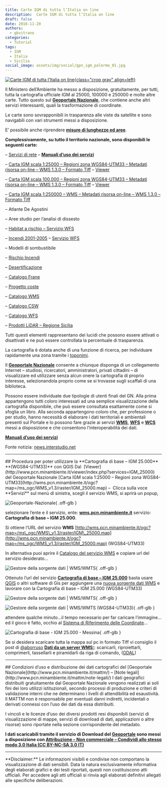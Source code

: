```yaml
---
title: Carte IGM di tutta l’Italia on line
description:  Carte IGM di tutta l’Italia on line
draft: false
date: 2016-11-20
authors:
  - gbvitrano
categories:
  - Tutorial
tags:
  - IGM
  - Italia
  - Sicilia
social_image: assets/img/social/gpn_igm_palermo_01.jpg
--- 
```

<style>.md-typeset code { background-color: #fff0;} 
 </style>
[![Carte IGM di tutta l’Italia on line](gpn_igm_palermo_01.jpg "Visualizzatore - consultare le mappe disponibili presso il Ministero dell’Ambiente e della Tutela del Territorio e del Mare" ){class="crop gray" align=left}](index.md) 

Il Ministero dell’Ambiente ha messo a disposizione, gratuitamente, per tutti, tutta la cartografia ufficiale IGM al 25000, 100000 e 250000 e molte altre carte. Tutto questo sul **[Geoportale Nazionale](http://www.pcn.minambiente.it/)**, che contiene anche altri servizi interessanti, quali la trasformazione di coordinate.

Le carte sono sovrapponibili in trasparenza alle viste da satellite e sono navigabili con vari strumenti messi a disposizione.

E’ possibile anche riprendere **[misure di lunghezze ed aree](http://www.pcn.minambiente.it/viewer/)**.<!-- more --> 

**Complessivamente, su tutto il territorio nazionale, sono disponibili le seguenti carte:**

– [Servizi di rete](http://www.pcn.minambiente.it/mattm/servizi-ogc/) – **[Manuali d’uso dei servizi](http://www.pcn.minambiente.it/mattm/servizi-manuali/)**

– [Carta IGM scala 1:25000 – Regioni zona WGS84-UTM33 – Metadati risorsa on-line – WMS 1.3.0 – Formato Tiff](http://wms.pcn.minambiente.it/ogc?map=/ms_ogc/WMS_v1.3/raster/IGM_25000.map) – [Viewer](http://www.pcn.minambiente.it/viewer/index.php?services=IGM_25000)

– [Carta IGM scala 100.000 – Regioni zona WGS84-UTM33 – Metadati risorsa on-line – WMS 1.3.0 – Formato Tiff](http://wms.pcn.minambiente.it/ogc?map=/ms_ogc/WMS_v1.3/raster/IGM_25000.map) – [Viewer](http://www.pcn.minambiente.it/viewer/index.php?services=IGM_100000)

– [Carta IGM scala 1:250000 – WMS – Metadati risorsa on-line – WMS 1.3.0 – Formato Tiff](http://wms.pcn.minambiente.it/ogc?map=/ms_ogc/WMS_v1.3/raster/IGM_250000.map)

– Atlante De Agostini

– Aree studio per l’analisi di dissesto

– [Habitat a rischio – Servizio WFS](http://wms.pcn.minambiente.it/ogc?map=/ms_ogc/wfs/Progetto_Antincendi_Boschivi.map&Service=WFS)

– [Incendi 2001-2005](http://www.pcn.minambiente.it/mattm/progetto-incendi/) – [Servizio WFS](http://wms.pcn.minambiente.it/ogc?map=/ms_ogc/wfs/Progetto_Antincendi_Boschivi.map&Service=WFS)

– Modelli di sombustibile

– [Rischio Incendi](http://www.pcn.minambiente.it/mattm/progetto-incendi/)

– [Desertificazione](http://wms.pcn.minambiente.it/ogc?map=/ms_ogc/WFS/Atlante_desertificazione.map)

– [Catalogo Frane](http://wms.pcn.minambiente.it/ogc?map=/ms_ogc/wfs/Catalogo_Frane.map)

– [Progetto coste](http://www.pcn.minambiente.it/mattm/progetto-coste/)

– [Catalogo WMS](http://www.pcn.minambiente.it/mattm/servizio-wms/)

– [Catalogo CSW](http://www.pcn.minambiente.it/mattm/servizio-csw/)

– [Catalogo WFS](http://www.pcn.minambiente.it/mattm/servizio-di-scaricamento-wfs/)

– [Prodotti LiDAR – Regione Sicilia](http://www.pcn.minambiente.it/geoportal/catalog/search/resource/details.page?uuid=%7B28A9720B-3440-4EC0-A42A-42C9301EFFE1%7D)

Tutti questi elementi rappresentano dei lucidi che possono essere attivati o disattivati e ne può essere controllata la percentuale di trasparenza.

La cartografia è dotata anche di una funzione di ricerca, per individuare rapidamente una zona tramite i [toponimi](http://wms.pcn.minambiente.it/ogc?map=/ms_ogc/wfs/Toponimi_2011.map).

Il **[Geoportale Nazionale](http://www.pcn.minambiente.it/)** consente a chiunque disponga di un collegamento Internet – studiosi, ricercatori, amministratori, privati cittadini – di visualizzare ed utilizzare senza alcun onere la cartografia di proprio interesse, selezionandola proprio come se si trovasse sugli scaffali di una biblioteca.

Possono essere individuate due tipologie di utenti finali del GN. Alla prima appartengono tutti coloro interessati ad una semplice visualizzazione della cartografia disponibile, che può essere consultata esattamente come si sfoglia un libro. Alla seconda appartengono coloro che, per professione o per studio, hanno necessità di elaborare i dati territoriali e ambientali presenti sul Portale e lo possono fare grazie ai servizi **[WMS](http://www.pcn.minambiente.it/mattm/servizio-wms/)**, **[WFS](http://www.pcn.minambiente.it/mattm/servizio-di-scaricamento-wfs/)** e **[WCS](http://www.pcn.minambiente.it/mattm/servizio-di-scaricamento-wcs/)** messi a disposizione e che consentono l’interoperabilità dei dati.

**[Manuali d’uso dei servizi](http://www.pcn.minambiente.it/mattm/servizi-manuali/)**

Fonte notizia: [news.interstudio.net](http://news.interstudio.net/2013/04/25/carte-igm-di-tutta-litalia-on-line/)
<hr>
## Procedura per poter utilizzare la **Cartografia di base – IGM 25.000** **(WGS84-UTM33)** con QGIS
Dal  [Viewer](http://www.pcn.minambiente.it/viewer/index.php?services=IGM_25000)  del Geoportale Nazionale [Carta IGM scala 1:25000 – Regioni zona WGS84-UTM33](http://wms.pcn.minambiente.it/ogc?map=/ms_ogc/WMS_v1.3/raster/IGM_25000.map) –  Clicca sulla voce **Servizi** sul menù di sinistra, scegli il servizio WMS, si aprirà un popup,

![Geoportale-Nazionale](Screenshot_2018-10-02-Geoportale-Nazionale-.webp "Carta IGM scala 1:25000 - Regioni zona WGS84-UTM33 - Viewer"){ .off-glb }

selezionare l’ente e il servizio, ente: **[wms.pcn.minambiente.it](http://wms.pcn.minambiente.it/)** servizio: **Cartografia di base – IGM 25.000**.

Si ottiene l’URL del servizio **WMS** [http://wms.pcn.minambiente.it/ogc?map=/ms\_ogc/WMS\_v1.3/raster/IGM\_25000.map](http://wms.pcn.minambiente.it/ogc?map=/ms_ogc/WMS_v1.3/raster/IGM_25000.map) (WGS84-UTM33)

In alternativa puoi aprire il [Catalogo del servizio WMS](http://www.pcn.minambiente.it/mattm/servizio-wms/) e copiare url del servizio desiderato…

![Gestore della sorgente dati | WMS/WMTS](catalogo_servizio_wms.webp "Gestore della sorgente dati | WMS/WMTS"){ .off-glb }

Ottenuto l’url del servizio **[Cartografia di base – IGM 25.000](http://wms.pcn.minambiente.it/ogc?map=/ms_ogc/WMS_v1.3/raster/IGM_25000.map)** basta usare [QGIS](https://www.qgis.org/it/site/) o altri software di Gis per aggiungere una [nuova sorgente dati WMS](https://coseerobe.gbvitrano.it/_with_ogc/ogc_client_support.html#id9) e lavorare con la Cartografia di base – IGM 25.000 (WGS84-UTM33)

![Gestore della sorgente dati | WMS/WMTS](screenshot.87.webp "QGIS - Gestore della sorgente dati | WMS/WMTS"){ .off-glb }

![Gestore della sorgente dati | WMS/WMTS (WGS84-UTM33)](igm-WGS84-UTM33.webp "QGIS - Gestore della sorgente dati | WMS/WMTS (WGS84-UTM33)"){ .off-glb }

attendere qualche minuto…il tempo necessario per far caricare l’immagine… ed il gioco è fatto, occhio al [Sistema di Riferimento delle Coordinate](https://3dmetrica.it/i-codici-epsg/)…

![Cartografia di base - IGM 25.000 - Messina](screenshot.85.webp "QGIS - Cartografia di base - IGM 25.000 - Messina"){ .off-glb }

Se si desidera scaricare tutta la mappa sul pc in formato Tiff vi consiglio il post di [@aborruso](https://twitter.com/aborruso) **[Dati da un server WMS:](https://medium.com/tantotanto/dati-da-un-server-wms-scaricarli-riproiettarli-comprimerli-e-tassellarli-da-riga-di-comando-a34cb6fe13e0)**: scaricarli, riproiettarli, comprimerli, tassellarli e piramidarli da riga di comando, ([GDAL](https://www.gdal.org/))
<hr>
## Condizioni d’uso e distribuzione dei dati cartografici del [Geoportale Nazionale](http://www.pcn.minambiente.it/mattm/) – [Note legali](http://www.pcn.minambiente.it/mattm/note-legali/)
I dati geografici distribuiti gratuitamente dal Geoportale Nazionale vengono realizzati ai soli fini dei loro utilizzi istituzionali, secondo processi di produzione e criteri di validazione interni che ne determinano i livelli di attendibilità ed esaustività. Il MATTM non è responsabile per eventuali danni indiretti, incidentali o derivati connessi con l’uso dei dati da essa distribuiti.

I vincoli e le licenze d’uso dei diversi prodotti resi disponibili (servizi di visualizzazione di mappe, servizi di download di dati, applicazioni o altre risorse) sono riportate nella sezione corrispondente del metadato.

**I dati scaricabili tramite il servizio di Download del [Geoportale](http://www.pcn.minambiente.it/mattm/) sono messi a disposizione con [Attribuzione – Non commerciale – Condividi allo stesso modo 3.0 Italia (CC BY-NC-SA 3.0 IT)](https://creativecommons.org/licenses/by-nc-sa/3.0/it/legalcode)**
<hr>
**Disclaimer:** Le informazioni visibili e condivise non comportano la visualizzazione di dati sensibili. Data la natura esclusivamente informativa degli elaborati grafici e dei testi riportati, questi non costituiscono atti ufficiali. Per accedere agli atti ufficiali si rinvia agli elaborati definitivi allegati alle specifiche deliberazioni.